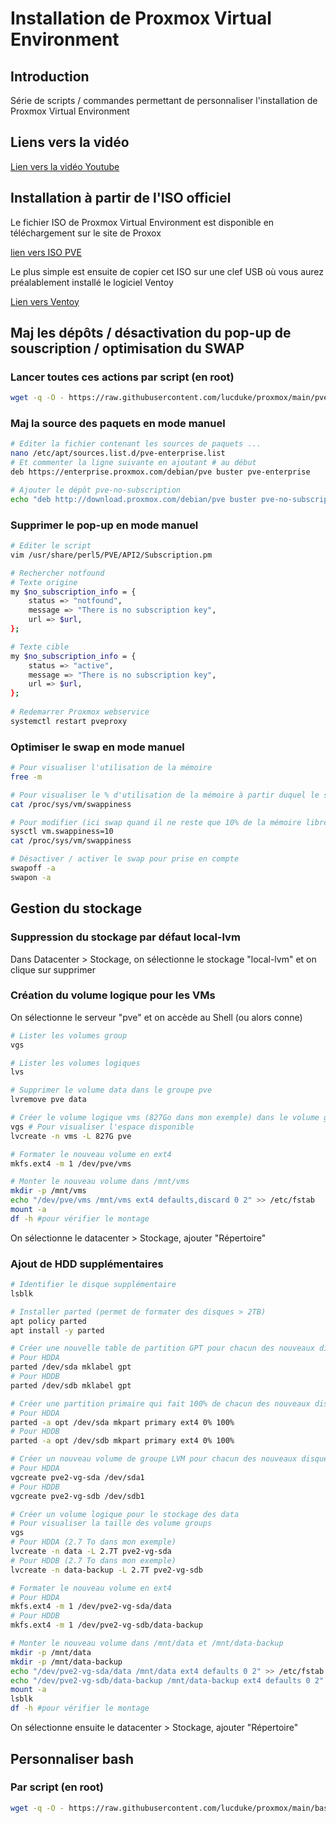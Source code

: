 # Installation de Proxmox Virtual Environment



## Introduction

Série de scripts / commandes permettant de personnaliser l'installation de Proxmox Virtual Environment


## Liens vers la vidéo

[Lien vers la vidéo Youtube](https://youtu.be/PJS46zHgErA)


## Installation à partir de l'ISO officiel
Le fichier ISO de Proxmox Virtual Environment est disponible en téléchargement sur le site de Proxox

[lien vers ISO PVE](https://www.proxmox.com/en/downloads/category/iso-images-pve)

Le plus simple est ensuite de copier cet ISO sur une clef USB où vous aurez préalablement installé le logiciel Ventoy

[Lien vers Ventoy](https://www.ventoy.net/en/index.html)



## Maj les dépôts / désactivation du pop-up de souscription / optimisation du SWAP

### Lancer toutes ces actions par script (en root)

```bash
wget -q -O - https://raw.githubusercontent.com/lucduke/proxmox/main/pve-no-subscription.sh | bash
```



### Maj la source des paquets en mode manuel

```bash
# Editer la fichier contenant les sources de paquets ...
nano /etc/apt/sources.list.d/pve-enterprise.list
# Et commenter la ligne suivante en ajoutant # au début
deb https://enterprise.proxmox.com/debian/pve buster pve-enterprise

# Ajouter le dépôt pve-no-subscription
echo "deb http://download.proxmox.com/debian/pve buster pve-no-subscription" >> /etc/apt/sources.list
```



### Supprimer le pop-up en mode manuel

``` bash
# Editer le script
vim /usr/share/perl5/PVE/API2/Subscription.pm

# Rechercher notfound
# Texte origine
my $no_subscription_info = {
	status => "notfound",
	message => "There is no subscription key",
	url => $url,
};

# Texte cible
my $no_subscription_info = {
	status => "active",
	message => "There is no subscription key",
	url => $url,
};
  
# Redemarrer Proxmox webservice
systemctl restart pveproxy
```



### Optimiser le swap en mode manuel

```bash
# Pour visualiser l'utilisation de la mémoire
free -m

# Pour visualiser le % d'utilisation de la mémoire à partir duquel le swap est activé
cat /proc/sys/vm/swappiness

# Pour modifier (ici swap quand il ne reste que 10% de la mémoire libre)
sysctl vm.swappiness=10
cat /proc/sys/vm/swappiness

# Désactiver / activer le swap pour prise en compte
swapoff -a
swapon -a

```



## Gestion du stockage

### Suppression du stockage par défaut local-lvm

Dans Datacenter > Stockage, on sélectionne le stockage "local-lvm" et on clique sur supprimer



### Création du volume logique pour les VMs

On sélectionne le serveur "pve" et on accède au Shell (ou alors conne)

```bash
# Lister les volumes group
vgs

# Lister les volumes logiques
lvs

# Supprimer le volume data dans le groupe pve
lvremove pve data

# Créer le volume logique vms (827Go dans mon exemple) dans le volume group pve
vgs # Pour visualiser l'espace disponible
lvcreate -n vms -L 827G pve

# Formater le nouveau volume en ext4
mkfs.ext4 -m 1 /dev/pve/vms

# Monter le nouveau volume dans /mnt/vms
mkdir -p /mnt/vms
echo "/dev/pve/vms /mnt/vms ext4 defaults,discard 0 2" >> /etc/fstab
mount -a
df -h #pour vérifier le montage
```



On sélectionne le datacenter > Stockage, ajouter "Répertoire"



### Ajout de HDD supplémentaires

```bash
# Identifier le disque supplémentaire
lsblk

# Installer parted (permet de formater des disques > 2TB)
apt policy parted
apt install -y parted

# Créer une nouvelle table de partition GPT pour chacun des nouveaux disques
# Pour HDDA
parted /dev/sda mklabel gpt
# Pour HDDB
parted /dev/sdb mklabel gpt

# Créer une partition primaire qui fait 100% de chacun des nouveaux disques
# Pour HDDA
parted -a opt /dev/sda mkpart primary ext4 0% 100%
# Pour HDDB
parted -a opt /dev/sdb mkpart primary ext4 0% 100%

# Créer un nouveau volume de groupe LVM pour chacun des nouveaux disques
# Pour HDDA
vgcreate pve2-vg-sda /dev/sda1
# Pour HDDB
vgcreate pve2-vg-sdb /dev/sdb1

# Créer un volume logique pour le stockage des data
# Pour visualiser la taille des volume groups
vgs
# Pour HDDA (2.7 To dans mon exemple)
lvcreate -n data -L 2.7T pve2-vg-sda
# Pour HDDB (2.7 To dans mon exemple)
lvcreate -n data-backup -L 2.7T pve2-vg-sdb

# Formater le nouveau volume en ext4
# Pour HDDA
mkfs.ext4 -m 1 /dev/pve2-vg-sda/data
# Pour HDDB
mkfs.ext4 -m 1 /dev/pve2-vg-sdb/data-backup

# Monter le nouveau volume dans /mnt/data et /mnt/data-backup
mkdir -p /mnt/data
mkdir -p /mnt/data-backup
echo "/dev/pve2-vg-sda/data /mnt/data ext4 defaults 0 2" >> /etc/fstab
echo "/dev/pve2-vg-sdb/data-backup /mnt/data-backup ext4 defaults 0 2" >> /etc/fstab
mount -a
lsblk
df -h #pour vérifier le montage
```

On sélectionne ensuite le datacenter > Stockage, ajouter "Répertoire"



## Personnaliser bash

### Par script (en root)

```bash
wget -q -O - https://raw.githubusercontent.com/lucduke/proxmox/main/bash-custom.sh | bash
```
